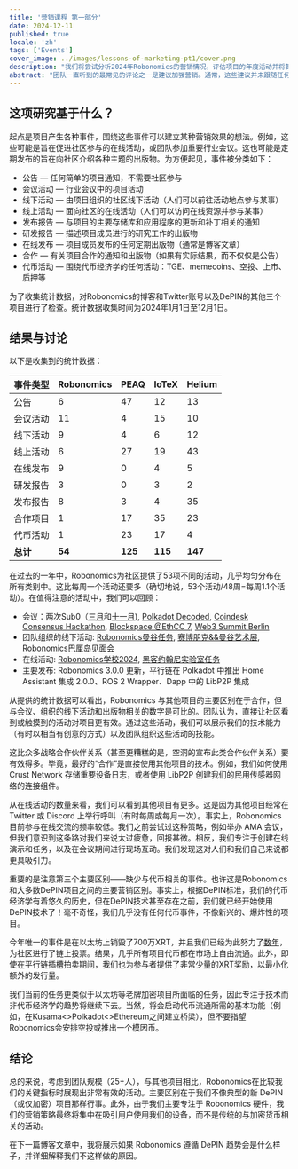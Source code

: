 ```yaml
---
title: '营销课程 第一部分'
date: 2024-12-11
published: true
locale: 'zh'
tags: ['Events']
cover_image: ../images/lessons-of-marketing-pt1/cover.png
description: "我们将尝试分析2024年Robonomics的营销情况，评估项目的年度活动并将其与类似项目进行比较。您将看到团队在一年中的活跃程度以及Robonomics在营销方面遵循的原则。"
abstract: "团队一直听到的最常见的评论之一是建议加强营销。通常，这些建议并未跟随任何深思熟虑的营销步骤，但信息很明确。如果您在广告活动上投入更多，一切都会很美好，您的代币将飙升。在这篇博客文章中，我将尝试分析这种情况，评估Robonomics的年度活动并将其与类似项目进行比较。结果，您将看到团队在一年中的活跃程度以及我们在营销方面遵循的原则。伊万·伯曼 [Fingerling42]"
---
```


## 这项研究基于什么？

起点是项目产生各种事件，围绕这些事件可以建立某种营销效果的想法。例如，这些可能是旨在促进社区参与的在线活动，或团队参加重要行业会议。这也可能是定期发布的旨在向社区介绍各种主题的出版物。为方便起见，事件被分类如下：

- 公告 — 任何简单的项目通知，不需要社区参与
- 会议活动 — 行业会议中的项目活动
- 线下活动 — 由项目组织的社区线下活动（人们可以前往活动地点参与某事）
- 线上活动 — 面向社区的在线活动（人们可以访问在线资源并参与某事）
- 发布报告 — 与项目的主要存储库和应用程序的更新和补丁相关的通知
- 研发报告 — 描述项目成员进行的研究工作的出版物
- 在线发布 — 项目成员发布的任何定期出版物（通常是博客文章）
- 合作 — 有关项目合作的通知和出版物（如果有实际结果，而不仅仅是公告）
- 代币活动 — 围绕代币经济学的任何活动：TGE、memecoins、空投、上市、质押等

为了收集统计数据，对Robonomics的博客和Twitter账号以及DePIN的其他三个项目进行了检查。统计数据收集时间为2024年1月1日至12月1日。

## 结果与讨论

以下是收集到的统计数据：

<div class="big-table">

| **事件类型**   | **Robonomics** | **PEAQ** | **IoTeX** | **Helium** |
|-------------------|----------------|----------|-----------|------------|
| 公告      | 6              | 47       | 12        | 13         |
| 会议活动          | 11             | 4        | 15        | 10         |
| 线下活动          | 9              | 4        | 6         | 12         |
| 线上活动          | 6              | 27       | 19        | 43         |
| 在线发布          | 9              | 0        | 4         | 5          |
| 研发报告          | 3              | 0        | 3         | 2          |
| 发布报告          | 8              | 3        | 4         | 35         |
| 合作项目          | 1              | 17       | 35        | 23         |
| 代币活动          | 1              | 23       | 17        | 4          |
| **总计**          | **54**         | **125**  | **115**   | **147**    |

</div>

在过去的一年中，Robonomics为社区提供了53项不同的活动，几乎均匀分布在所有类别中。这比每周一个活动还要多（确切地说，53个活动/48周=每周1.1个活动）。在值得注意的活动中，我们可以回顾：

- 会议：两次Sub0（[三月](https://x.com/AIRA_Robonomics/status/1778039290590543945)和[十一月](https://x.com/AIRA_Robonomics/status/1851383351208284528)), [Polkadot Decoded](https://robonomics.network/blog/beer-bar-decoded2024/), [Coindesk Consensus Hackathon](https://robonomics.network/blog/robonomics-at-consensus-2024/), [Blockspace @EthCC 7](https://x.com/AIRA_Robonomics/status/1810274900478689311), [Web3 Summit Berlin](https://x.com/AIRA_Robonomics/status/1825637877562147198)
- 团队组织的线下活动: [Robonomics曼谷任务](https://robonomics.network/blog/robo-season-pass-2025-welcome-to-the-paper-st-club/), [赛博朋克&&曼谷艺术展](https://x.com/AIRA_Robonomics/status/1854244622949830930), [Robonomics巴厘岛见面会](https://x.com/AIRA_Robonomics/status/1771734812857974962)
- 在线活动: [Robonomics学校2024](https://x.com/AIRA_Robonomics/status/1788860085701103701), [黑客约翰尼实验室任务](https://robonomics.network/blog/robonomics-school-2024-hack-johnny-lab/)
- 主要发布: Robonomics 3.0.0 更新，平行链在 Polkadot 中推出 Home Assistant 集成 2.0.0、ROS 2 Wrapper、Dapp 中的 LibP2P 集成

从提供的统计数据可以看出，Robonomics 与其他项目的主要区别在于合作，但与会议、组织的线下活动和出版物相关的数字是可比的。团队认为，直接让社区看到或触摸到的活动对项目更有效。通过这些活动，我们可以展示我们的技术能力（有时以相当有创意的方式）以及团队组织这些活动的技能。

这比众多战略合作伙伴关系（甚至更糟糕的是，空洞的宣布此类合作伙伴关系）要有效得多。毕竟，最好的“合作”是直接使用其他项目的技术。例如，我们如何使用 Crust Network 存储重要设备日志，或者使用 LibP2P 创建我们的民用传感器网络的连接组件。

从在线活动的数量来看，我们可以看到其他项目有更多。这是因为其他项目经常在 Twitter 或 Discord 上举行呼叫（有时每周或每月一次）。事实上，Robonomics 目前参与在线交流的频率较低。我们之前尝试过这种策略，例如举办 AMA 会议，但我们意识到这条路对我们来说太过疲惫，回报甚微。相反，我们专注于创建在线演示和任务，以及在会议期间进行现场互动。我们发现这对人们和我们自己来说都更具吸引力。

重要的是注意第三个主要区别——缺少与代币相关的事件。也许这是Robonomics和大多数DePIN项目之间的主要营销区别。事实上，根据DePIN标准，我们的代币经济学有着悠久的历史，但在DePIN技术甚至存在之前，我们就已经开始使用DePIN技术了！毫不奇怪，我们几乎没有任何代币事件，不像新兴的、爆炸性的项目。

今年唯一的事件是在以太坊上销毁了700万XRT，并且我们已经为此努力了[数年](https://robonomics.network/blog/7-years-of-robonomics-development-and-burning-7-million-xrt/)，为社区进行了链上投票。结果，几乎所有项目代币都在市场上自由流通。此外，即使在平行链插槽拍卖期间，我们也为参与者提供了非常少量的XRT奖励，以最小化额外的发行量。

我们当前的任务更类似于以太坊等老牌加密项目所面临的任务，因此专注于技术而非代币经济学的趋势将继续下去。当然，将会启动代币流通所需的基本功能（例如，在Kusama<>Polkadot<>Ethereum之间建立桥梁），但不要指望Robonomics会安排空投或推出一个模因币。

## 结论

总的来说，考虑到团队规模（25+人），与其他项目相比，Robonomics在比较我们的关键指标时展现出非常有效的活动。主要区别在于我们不像典型的新 DePIN（或仅加密）项目那样行事。此外，由于我们主要专注于 Robonomics 硬件，我们的营销策略最终将集中在吸引用户使用我们的设备，而不是传统的与加密货币相关的活动。

在下一篇博客文章中，我将展示如果 Robonomics 遵循 DePIN 趋势会是什么样子，并详细解释我们不这样做的原因。